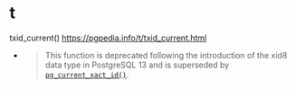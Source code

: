 
# t

txid_current() https://pgpedia.info/t/txid_current.html
- > This function is deprecated following the introduction of the xid8 data type in PostgreSQL 13 and is superseded by [`pg_current_xact_id()`](https://pgpedia.info/p/pg_current_xact_id.html).
